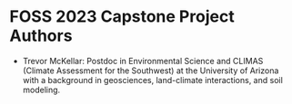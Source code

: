 # FOSS 2023 Capstone Project Authors

* Trevor McKellar: Postdoc in Environmental Science and CLIMAS (Climate Assessment for the Southwest) at the University of Arizona with a background in geosciences, land-climate interactions, and soil modeling.  

